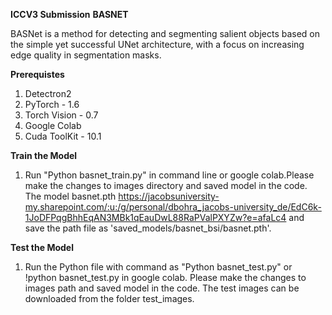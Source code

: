 **ICCV3 Submission**
**BASNET**

BASNet is a method for detecting and segmenting salient objects based on the simple yet successful UNet architecture, with a focus on increasing edge quality in segmentation masks.

**Prerequistes**
1. Detectron2
2. PyTorch - 1.6
3. Torch Vision - 0.7
5. Google Colab
6. Cuda ToolKit - 10.1

**Train the Model**
1. Run "Python basnet_train.py" in command line or google colab.Please make the changes to images directory and saved model in the code. The model basnet.pth https://jacobsuniversity-my.sharepoint.com/:u:/g/personal/dbohra_jacobs-university_de/EdC6k-1JoDFPqgBhhEqAN3MBk1qEauDwL88RaPValPXYZw?e=afaLc4 and save the path file as 'saved_models/basnet_bsi/basnet.pth'. 

**Test the Model**
1. Run the Python file with command as "Python basnet_test.py" or !python basnet_test.py in google colab. Please make the changes to images path and saved model in the code. The test images can be downloaded from the folder test_images.


